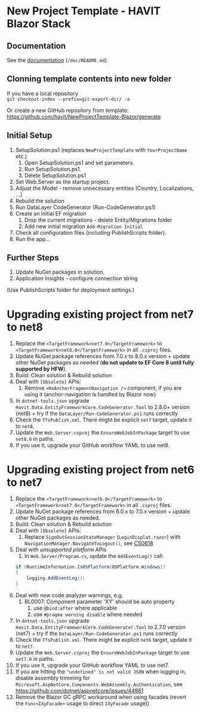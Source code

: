 ﻿# New Project Template - HAVIT Blazor Stack

## Documentation
See the [documentation](./doc/README.md) (`/doc/README.md`).

## Clonning template contents into new folder
If you have a local repository   
`git checkout-index --prefix=git-export-dir/ -a`

Or create a new GitHub repository from template:  
https://github.com/havit/NewProjectTemplate-Blazor/generate

## Initial Setup
1. SetupSolution.ps1 (replaces `NewProjectTemplate` with `YourProjectName` etc.)
   1. Open SetupSolution.ps1 and set parameters.
   1. Run SetupSolution.ps1.
   1. Delete SetupSolution.ps1
1. Set Web.Server as the startup project.
1. Adjust the Model - remove unnecessary entities (Country, Localizations, ...)
1. Rebuild the solution
1. Run DataLayer CodeGenerator (Run-CodeGenerator.ps1)
1. Create an initial EF migration
   1. Drop the current migrations - delete Entity/Migrations folder
   1. Add new initial migration `Add-Migration Initial`
1. Check all configuration files (including PublishScripts folder).
1. Run the app...



## Further Steps
1. Update NuGet packages in solution.
1. Application Insights - configure connection string

(Use PublishScripts folder for deployment settings.)



# Upgrading existing project from net7 to net8

1. Replace the `<TargetFramework>net7.0</TargetFramework>` to `<TargetFramework>net8.0</TargetFramework>` in all `.csproj` files.
1. Update NuGet package references from 7.0.x to 8.0.x version + update other NuGet packages as needed (**do not update to EF Core 8 until fully supported by HFW**).
1. Build: Clean solution & Rebuild solution
1. Deal with `[Obsolete]` APIs:
   1. Remove `<HxAnchorFragmentNavigation />` component, if you are using it (anchor-navigation is handled by Blazor now)
1. In `dotnet-tools.json` upgrade `Havit.Data.EntityFrameworkCore.CodeGenerator.Tool` to 2.8.0+ version (net8) + try if the `DataLayer/Run-CodeGenerator.ps1` runs correctly
1. Check the `TfsPublish.xml`. There might be explicit `net7` target, update it to `net8`.
1. Update the `Web.Server.csproj` the `EnsureWebJobInPackage` target to use `net8.0` in paths.
1. If you use it, upgrade your GitHub workflow YAML to use net8.



# Upgrading existing project from net6 to net7

1. Replace the `<TargetFramework>net6.0</TargetFramework>` to `<TargetFramework>net7.0</TargetFramework>` in all `.csproj` files.
1. Update NuGet package references from 6.0.x to 7.0.x version + update other NuGet packages as needed.
1. Build: Clean solution & Rebuild solution
1. Deal with `[Obsolete]` APIs:
    1. Replace `SignOutSessionStateManager` (`LoginDisplat.razor`) with `NavigationManager.NavigateToLogout()`, see [CS0618](https://learn.microsoft.com/en-us/dotnet/csharp/language-reference/compiler-messages/cs0618)
1. Deal with *unsupported platform* APIs
    1. In `Web.Server/Program.cs`, update the `AddEventLog()` call:
    ```csharp
	if (RuntimeInformation.IsOSPlatform(OSPlatform.Windows))
	{
		logging.AddEventLog();
	}
	```
1. Deal with new code analyzer warnings, e.g.
    1. BL0007: Component parameter 'XY' should be auto property
        1. use `@bind:after` where applicable
		1. use `#pragma warning disable` where needed
1. In `dotnet-tools.json` upgrade `Havit.Data.EntityFrameworkCore.CodeGenerator.Tool` to 2.7.0 version (net7) + try if the `DataLayer/Run-CodeGenerator.ps1` runs correctly
1. Check the `TfsPublish.xml`. There might be explicit `net6` target, update it to `net7`.
1. Update the `Web.Server.csproj` the `EnsureWebJobInPackage` target to use `net7.0` in paths.
1. If you use it, upgrade your GitHub workflow YAML to use net7.
1. If you are hitting the `"undefined" is not valid JSON` when logging in, disable assembly trimming for `Microsoft.AspNetCore.Components.WebAssembly.Authentication`, see https://github.com/dotnet/aspnetcore/issues/44981
1. Remove the Blazor GC gRPC workaround when using facades (revert the `Func<IXyFacade>` usage to direct `IXyFacade` usage))
